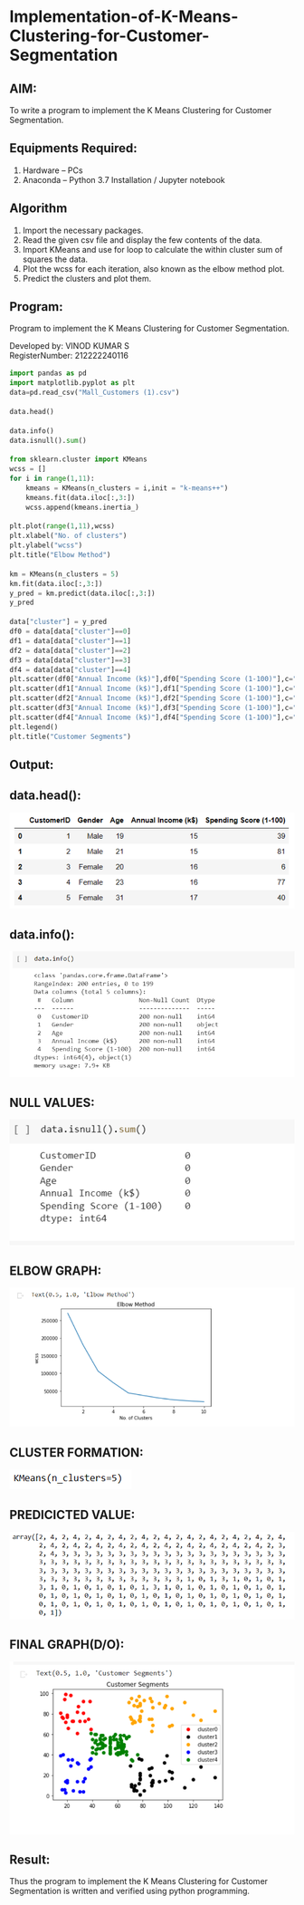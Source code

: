 # Implementation-of-K-Means-Clustering-for-Customer-Segmentation

## AIM:
To write a program to implement the K Means Clustering for Customer Segmentation.

## Equipments Required:
1. Hardware – PCs
2. Anaconda – Python 3.7 Installation / Jupyter notebook

## Algorithm
1. Import the necessary packages.
2. Read the given csv file and display the few contents of the data.
3. Import KMeans and use for loop to calculate the within cluster sum of squares the data.
4. Plot the wcss for each iteration, also known as the elbow method plot.
5. Predict the clusters and plot them.

## Program:
Program to implement the K Means Clustering for Customer Segmentation.

Developed by: VINOD KUMAR S  
RegisterNumber:  212222240116
```python
import pandas as pd 
import matplotlib.pyplot as plt 
data=pd.read_csv("Mall_Customers (1).csv")

data.head()

data.info()
data.isnull().sum()

from sklearn.cluster import KMeans
wcss = []  
for i in range(1,11):
    kmeans = KMeans(n_clusters = i,init = "k-means++")
    kmeans.fit(data.iloc[:,3:])
    wcss.append(kmeans.inertia_)

plt.plot(range(1,11),wcss)
plt.xlabel("No. of clusters")
plt.ylabel("wcss")
plt.title("Elbow Method")

km = KMeans(n_clusters = 5)
km.fit(data.iloc[:,3:])
y_pred = km.predict(data.iloc[:,3:])
y_pred

data["cluster"] = y_pred
df0 = data[data["cluster"]==0]
df1 = data[data["cluster"]==1]
df2 = data[data["cluster"]==2]
df3 = data[data["cluster"]==3]
df4 = data[data["cluster"]==4]
plt.scatter(df0["Annual Income (k$)"],df0["Spending Score (1-100)"],c="red",label="cluster0")
plt.scatter(df1["Annual Income (k$)"],df1["Spending Score (1-100)"],c="black",label="cluster1")
plt.scatter(df2["Annual Income (k$)"],df2["Spending Score (1-100)"],c="blue",label="cluster2")
plt.scatter(df3["Annual Income (k$)"],df3["Spending Score (1-100)"],c="green",label="cluster3")
plt.scatter(df4["Annual Income (k$)"],df4["Spending Score (1-100)"],c="magenta",label="cluster4")
plt.legend()
plt.title("Customer Segments")

```

## Output:
## data.head():

![K Means Clustering for Customer Segmentation](/Exp8_1.png)
## data.info():

![K Means Clustering for Customer Segmentation](/c2.png)
## NULL VALUES:


![K Means Clustering for Customer Segmentation](/c3.png)
## ELBOW GRAPH:

![K Means Clustering for Customer Segmentation](/c4.png)
## CLUSTER FORMATION:

![K Means Clustering for Customer Segmentation](/Exp8_5.png)
## PREDICICTED VALUE:

![K Means Clustering for Customer Segmentation](/Exp8_6.png)
## FINAL GRAPH(D/O):

![K Means Clustering for Customer Segmentation](/c7.png)


## Result:
Thus the program to implement the K Means Clustering for Customer Segmentation is written and verified using python programming.
